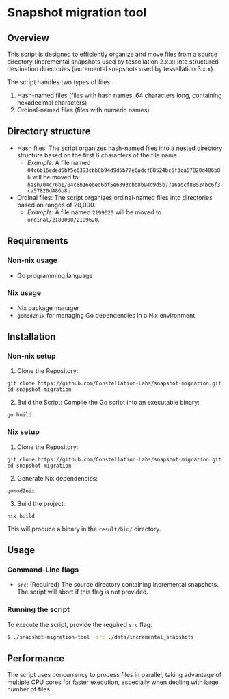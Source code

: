# Snapshot migration tool

## Overview

This script is designed to efficiently organize and move files from a source directory (incremental snapshots used by tessellation 2.x.x) into structured destination directories (incremental snapshots used by tessellation 3.x.x).

The script handles two types of files:

1. Hash-named files (files with hash names, 64 characters long, containing hexadecimal characters)
2. Ordinal-named files (files with numeric names)

## Directory structure

- Hash files: The script organizes hash-named files into a nested directory structure based on the first 6 characters of the file name.
    - *Example*: A file named `04c6b16eded6bf5e6393cbb8b94d9d5b77e6adcf88524bc6f3ca57820d486b8b` will be moved to: `hash/04c/6b1/04c6b16eded6bf5e6393cbb8b94d9d5b77e6adcf88524bc6f3ca57820d486b8b`
- Ordinal files: The script organizes ordinal-named files into directories based on ranges of 20,000.
    - *Example*: A file named `2199620` will be moved to `ordinal/2180000/2199620`.

## Requirements

### Non-nix usage

- Go programming language

### Nix usage

- Nix package manager
- `gomod2nix` for managing Go dependencies in a Nix environment

## Installation

### Non-nix setup

1. Clone the Repository:
```
git clone https://github.com/Constellation-Labs/snapshot-migration.git
cd snapshot-migration
```

2. Build the Script: Compile the Go script into an executable binary:
```
go build
```

### Nix setup

1. Clone the Repository:
```
git clone https://github.com/Constellation-Labs/snapshot-migration.git
cd snapshot-migration
```

2. Generate Nix dependencies:
```
gomod2nix
```

3. Build the project:
```
nix build
```

This will produce a binary in the `result/bin/` directory.

## Usage

### Command-Line flags

- `src`: (Required) The source directory containing incremental snapshots. The script will abort if this flag is not provided.

### Running the script

To execute the script, provide the required `src` flag:

```sh
$ ./snapshot-migration-tool -src ./data/incremental_snapshots
```

## Performance

The script uses concurrency to process files in parallel, taking advantage of multiple CPU cores for faster execution, especially when dealing with large number of files.
